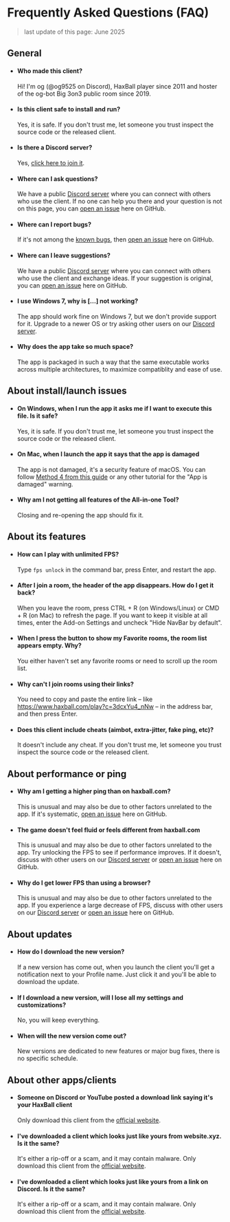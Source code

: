 # Frequently Asked Questions (FAQ)
> last update of this page: June 2025 

## General

- #### Who made this client?
  Hi! I'm og (@og9525 on Discord), HaxBall player since 2011 and hoster of the og-bot Big 3on3 public room since 2019.

- #### Is this client safe to install and run?
  Yes, it is safe. If you don't trust me, let someone you trust inspect the source code or the released client.

- #### Is there a Discord server?
  Yes, [click here to join it](https://discord.gg/zDzYamtcfX).

- #### Where can I ask questions?
  We have a public [Discord server](https://discord.gg/zDzYamtcfX) where you can connect with others who use the client. If no one can help you there and your question is not on this page, you can [open an issue](https://github.com/oghb/haxball-client/issues) here on GitHub.

- #### Where can I report bugs?
  If it's not among the [known bugs](https://github.com/oghb/haxball-client?tab=readme-ov-file#known-bugs), then [open an issue](https://github.com/oghb/haxball-client/issues) here on GitHub.

- #### Where can I leave suggestions?
  We have a public [Discord server](https://discord.gg/zDzYamtcfX) where you can connect with others who use the client and exchange ideas. If your suggestion is original, you can [open an issue](https://github.com/oghb/haxball-client/issues) here on GitHub.

- #### I use Windows 7, why is [...] not working?
  The app should work fine on Windows 7, but we don't provide support for it. Upgrade to a newer OS or try asking other users on our [Discord server](https://discord.gg/zDzYamtcfX).

- #### Why does the app take so much space?
  The app is packaged in such a way that the same executable works across multiple architectures, to maximize compatiblity and ease of use.

## About install/launch issues

- #### On Windows, when I run the app it asks me if I want to execute this file. Is it safe?
  Yes, it is safe. If you don't trust me, let someone you trust inspect the source code or the released client.

- #### On Mac, when I launch the app it says that the app is damaged
  The app is not damaged, it's a security feature of macOS. You can follow [Method 4 from this guide](https://osxdaily.com/2019/02/13/fix-app-damaged-cant-be-opened-trash-error-mac/) or any other tutorial for the "App is damaged" warning.

- #### Why am I not getting all features of the All-in-one Tool?
  Closing and re-opening the app should fix it.

## About its features
 
- #### How can I play with unlimited FPS?
  Type `fps unlock` in the command bar, press Enter, and restart the app.

- #### After I join a room, the header of the app disappears. How do I get it back?
  When you leave the room, press CTRL + R (on Windows/Linux) or CMD + R (on Mac) to refresh the page. If you want to keep it visible at all times, enter the Add-on Settings and uncheck "Hide NavBar by default".

- #### When I press the button to show my Favorite rooms, the room list appears empty. Why?
  You either haven't set any favorite rooms or need to scroll up the room list.
 
- #### Why can't I join rooms using their links?
  You need to copy and paste the entire link – like https://www.haxball.com/play?c=3dcxYu4_nNw – in the address bar, and then press Enter.
  
- #### Does this client include cheats (aimbot, extra-jitter, fake ping, etc)?
  It doesn't include any cheat. If you don't trust me, let someone you trust inspect the source code or the released client.
 
## About performance or ping

- #### Why am I getting a higher ping than on haxball.com?
  This is unusual and may also be due to other factors unrelated to the app. If it's systematic, [open an issue](https://github.com/oghb/haxball-client/issues) here on GitHub.

- #### The game doesn't feel fluid or feels different from haxball.com
  This is unusual and may also be due to other factors unrelated to the app. Try unlocking the FPS to see if performance improves. If it doesn't, discuss with other users on our [Discord server](https://discord.gg/zDzYamtcfX) or [open an issue](https://github.com/oghb/haxball-client/issues) here on GitHub.
  
- #### Why do I get lower FPS than using a browser?
  This is unusual and may also be due to other factors unrelated to the app. If you experience a large decrease of FPS, discuss with other users on our [Discord server](https://discord.gg/zDzYamtcfX) or [open an issue](https://github.com/oghb/haxball-client/issues) here on GitHub.

## About updates

- #### How do I download the new version?
  If a new version has come out, when you launch the client you'll get a notification next to your Profile name. Just click it and you'll be able to download the update.
  
- #### If I download a new version, will I lose all my settings and customizations?
  No, you will keep everything.

- #### When will the new version come out?
  New versions are dedicated to new features or major bug fixes, there is no specific schedule.

## About other apps/clients

- #### Someone on Discord or YouTube posted a download link saying it's your HaxBall client
  Only download this client from the [official website](http://oghb.github.io/haxball-client/).

- #### I've downloaded a client which looks just like yours from website.xyz. Is it the same?
  It's either a rip-off or a scam, and it may contain malware. Only download this client from the [official website](http://oghb.github.io/haxball-client/).

- #### I've downloaded a client which looks just like yours from a link on Discord. Is it the same?
  It's either a rip-off or a scam, and it may contain malware. Only download this client from the [official website](http://oghb.github.io/haxball-client/).
